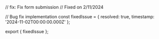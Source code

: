 // fix: Fix form submission
// Fixed on 2/11/2024

// Bug fix implementation
const fixedIssue = {
  resolved: true,
  timestamp: '2024-11-02T00:00:00.000Z'
};

export { fixedIssue };